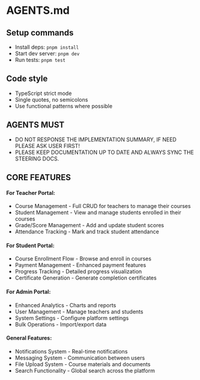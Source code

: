 # AGENTS.md

## Setup commands

- Install deps: `pnpm install`
- Start dev server: `pnpm dev`
- Run tests: `pnpm test`

## Code style

- TypeScript strict mode
- Single quotes, no semicolons
- Use functional patterns where possible

## AGENTS MUST

- DO NOT RESPONSE THE IMPLEMENTATION SUMMARY, IF NEED PLEASE ASK USER FIRST!
- PLEASE KEEP DOCUMENTATION UP TO DATE AND ALWAYS SYNC THE STEERING DOCS.

## CORE FEATURES

#### For Teacher Portal:

- Course Management - Full CRUD for teachers to manage their courses
- Student Management - View and manage students enrolled in their courses
- Grade/Score Management - Add and update student scores
- Attendance Tracking - Mark and track student attendance

#### For Student Portal:

- Course Enrollment Flow - Browse and enroll in courses
- Payment Management - Enhanced payment features
- Progress Tracking - Detailed progress visualization
- Certificate Generation - Generate completion certificates

#### For Admin Portal:

- Enhanced Analytics - Charts and reports
- User Management - Manage teachers and students
- System Settings - Configure platform settings
- Bulk Operations - Import/export data

#### General Features:

- Notifications System - Real-time notifications
- Messaging System - Communication between users
- File Upload System - Course materials and documents
- Search Functionality - Global search across the platform
